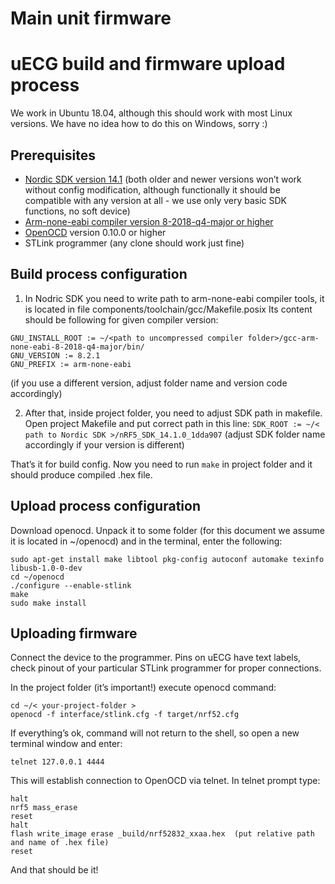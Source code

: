 # Main unit firmware

# uECG build and firmware upload process

We work in Ubuntu 18.04, although this should work with most Linux versions. We have no idea how to do this on Windows, sorry :)

## Prerequisites
* [Nordic SDK version 14.1](https://developer.nordicsemi.com/nRF5_SDK/nRF5_SDK_v14.x.x/nRF5_SDK_14.1.0_1dda907.zip) (both older and newer versions won’t work without config modification, although functionally it should be compatible with any version at all - we use only very basic SDK functions, no soft device)
* [Arm-none-eabi compiler version 8-2018-q4-major or higher](https://developer.arm.com/tools-and-software/open-source-software/developer-tools/gnu-toolchain/gnu-rm/downloads)
* [OpenOCD](https://sourceforge.net/projects/openocd/files/openocd/0.10.0/) version 0.10.0 or higher
* STLink programmer (any clone should work just fine)

## Build process configuration
1. In Nodric SDK you need to write path to arm-none-eabi compiler tools, it is located in file components/toolchain/gcc/Makefile.posix
Its content should be following for given compiler version:
```
GNU_INSTALL_ROOT := ~/<path to uncompressed compiler folder>/gcc-arm-none-eabi-8-2018-q4-major/bin/
GNU_VERSION := 8.2.1
GNU_PREFIX := arm-none-eabi
```
(if you use a different version, adjust folder name and version code accordingly)

2. After that, inside project folder, you need to adjust SDK path in makefile. Open project Makefile and put correct path in this line:
`SDK_ROOT := ~/< path to Nordic SDK >/nRF5_SDK_14.1.0_1dda907`
(adjust SDK folder name accordingly if your version is different)

That’s it for build config. Now you need to run
`make`
in project folder and it should produce compiled .hex file.

## Upload process configuration
Download openocd. Unpack it to some folder (for this document we assume it is located in ~/openocd) and in the terminal, enter the following:

```
sudo apt-get install make libtool pkg-config autoconf automake texinfo libusb-1.0-0-dev
cd ~/openocd
./configure --enable-stlink
make
sudo make install
```

## Uploading firmware
Connect the device to the programmer. Pins on uECG have text labels, check pinout of your particular STLink programmer for proper connections.

In the project folder (it’s important!) execute openocd command:

```
cd ~/< your-project-folder >
openocd -f interface/stlink.cfg -f target/nrf52.cfg
```

If everything’s ok, command will not return to the shell, so open a new terminal window and enter:

`telnet 127.0.0.1 4444`

This will establish connection to OpenOCD via telnet. In telnet prompt type:

```
halt
nrf5 mass_erase
reset
halt
flash write_image erase _build/nrf52832_xxaa.hex  (put relative path and name of .hex file)
reset
```

And that should be it!
